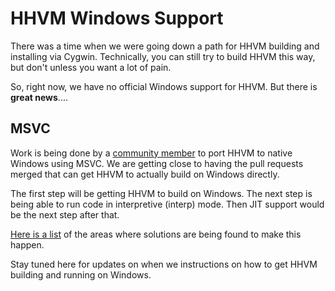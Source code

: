 # HHVM Windows Support

There was a time when we were going down a path for HHVM building and installing via Cygwin. Technically, you can still try to build HHVM this way, but don't unless you want a lot of pain.

So, right now, we have no official Windows support for HHVM. But there is **great news**....

## MSVC

Work is being done by a [community member](https://github.com/facebook/hhvm/pulls?page=1&q=is%3Apr+author%3AOrvid&utf8=%E2%9C%93) to port HHVM to native Windows using MSVC. We are getting close to having the pull requests merged that can get HHVM to actually build on Windows directly. 

The first step will be getting HHVM to build on Windows. The next step is being able to run code in interpretive (interp) mode. Then JIT support would be the next step after that.

[Here is a list](https://gist.github.com/Orvid/5c9bc8c54e960a604968) of the areas where solutions are being found to make this happen.

Stay tuned here for updates on when we instructions on how to get HHVM building and running on Windows.
